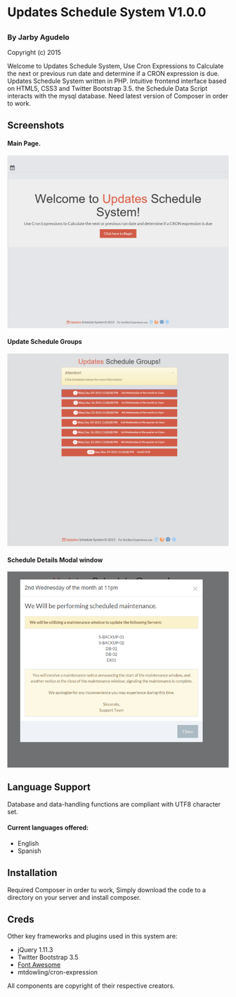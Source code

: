 
# Updates Schedule System V1.0.0
##

### By Jarby Agudelo

Copyright (c) 2015

Welcome to Updates Schedule System, Use Cron Expressions to Calculate the next or previous run date and determine if a CRON expression is due. Updates Schedule System written in PHP. Intuitive frontend interface based on HTML5, CSS3 and Twitter Bootstrap 3.5.  the Schedule Data Script interacts with the mysql database. Need latest version of Composer in order to work. 
        
Screenshots
-----------------
#### Main Page.
![Main page](/screenshots/index.PNG "Main page")
#### Update Schedule Groups
![Update Schedule Groups](/screenshots/schedule.PNG "Update Schedule Groups")
#### Schedule Details Modal window
![Schedule Details Modal window](/screenshots/2nd.PNG "Schedule details modal window")


Language Support
----------------
Database and data-handling functions are compliant with UTF8 character set.

#### Current languages offered:

- English
- Spanish

Installation
--------------

Required Composer in order tu work, Simply download the code to a directory on your server and install composer.

Creds
-----


Other key frameworks and plugins used in this system are:

*  jQuery 1.11.3
*  Twitter Bootstrap 3.5
*  [Font Awesome](http://fontawesome.io)
*  mtdowling/cron-expression

All components are copyright of their respective creators.